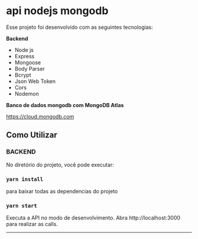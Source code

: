 # api nodejs mongodb

Esse projeto foi desenvolvido com as seguintes tecnologias:

**Backend**    
* Node js    
* Express  
* Mongoose  
* Body Parser   
* Bcrypt  
* Json Web Token  
* Cors    
* Nodemon   

**Banco de dados mongodb com MongoDB Atlas**

https://cloud.mongodb.com

## Como Utilizar

### **BACKEND**

No diretório do projeto, você pode executar:

### `yarn install`
para baixar todas as dependencias do projeto 

### `yarn start`

Executa a API no modo de desenvolvimento.
Abra http://localhost:3000 para realizar as calls.
____________________________________________________
